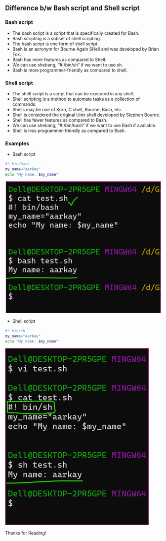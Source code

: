 Difference b/w Bash script and Shell script
-------------------------------------------

### Bash script
* The bash script is a script that is specifically created for Bash.
* Bash scripting is a subset of shell scripting.
* The bash script is one form of shell script.
* Bash is an acronym for Bourne Again SHell and was developed by Brian Fox.
* Bash has more features as compared to Shell.
* We can use shebang, “#!/bin/sh” if we want to use sh. 
* Bash is more programmer-friendly as compared to shell.


### Shell script
* The shell script is a script that can be executed in any shell. 
* Shell scripting is a method to automate tasks as a collection of commands. 
* Shells may be one of  Korn, C shell, Bourne, Bash, etc.
* Shell is considered the original Unix shell developed by Stephen Bourne.
* Shell has fewer features as compared to Bash.
* We can use shebang, “#!/bin/bash” if we want to use Bash if available. 
* Shell is less programmer-friendly as compared to Bash.


### Examples
* Bash script
```bash
#! bin/bash 
my_name="aarkay"
echo "My name: $my_name"
```
![Preview](Images/sh1.png)


* Shell script
```sh
#! bin/sh
my_name="aarkay"
echo "My name: $my_name"
```
![Preview](Images/sh2.png)

Thanks for Reading!
